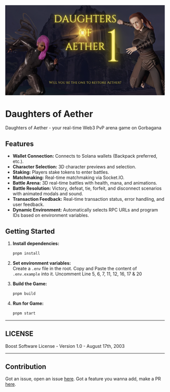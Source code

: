 <img src="assets/cover.png">

# Daughters of Aether

Daughters of Aether - your real-time Web3 PvP arena game on Gorbagana

## Features

- **Wallet Connection:** Connects to Solana wallets (Backpack preferred, etc.).
- **Character Selection:** 3D character previews and selection.
- **Staking:** Players stake tokens to enter battles.
- **Matchmaking:** Real-time matchmaking via Socket.IO.
- **Battle Arena:** 3D real-time battles with health, mana, and animations.
- **Battle Resolution:** Victory, defeat, tie, forfeit, and disconnect scenarios with animated modals and sound.
- **Transaction Feedback:** Real-time transaction status, error handling, and user feedback.
- **Dynamic Environment:** Automatically selects RPC URLs and program IDs based on environment variables.

## Getting Started

1. **Install dependencies:**
   ```sh
   pnpm install
   ```
2. **Set environment variables:**  
   Create a `.env` file in the root. Copy and Paste the content of `.env.example` into it. Uncomment Line 5, 6, 7, 11, 12, 16, 17 & 20

3. **Build the Game:**
   ```sh
   pnpm build
   ```

4. **Run for Game:**
   ```sh
   pnpm start
   ```

---

## LICENSE

   Boost Software License - Version 1.0 - August 17th, 2003

---

## Contribution

   Got an issue, open an issue [here](https://github.com/DavidNzube101/DOA-Local/issues). Got a feature you wanna add, make a PR [here](https://github.com/DavidNzube101/DOA-Local/pulls).